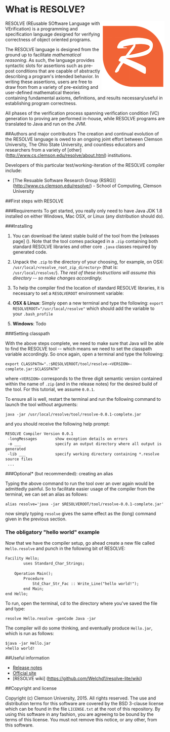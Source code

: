 What is RESOLVE?
==============

<img align="right" src="compiler/resources/resolve_logo.png"/>

RESOLVE (REusable SOftware Language with VErification) is a programming and
specification language designed for verifying correctness of object oriented
programs.

The RESOLVE language is designed from the ground up to facilitate *mathematical
reasoning*. As such, the language provides syntactic slots for assertions such
as pre-post conditions that are capable of abstractly describing a program's
intended behavior. In writing these assertions, users are free to draw from from
a variety of pre-existing and user-defined mathematical theories containing
fundamental axioms, definitions, and results necessary/useful in establishing
program correctness.

All phases of the verification process spanning verification condition (VC)
generation to proving are performed in-house, while RESOLVE programs are
translated to Java and run on the JVM.

##Authors and major contributors
The creation and continual evolution of the RESOLVE language is owed to an
ongoing joint effort between Clemson University, The Ohio State University, and
countless educators and researchers from a variety of [other]
(http://www.cs.clemson.edu/resolve/about.html) institutions.

Developers of this particular test/working-iteration of the RESOLVE compiler
include:

* [The Resuable Software Research Group (RSRG)]
(http://www.cs.clemson.edu/resolve/) - School of Computing, Clemson University

##First steps with RESOLVE

###Requirements
To get started, you really only need to have Java JDK 1.8 installed on either
Windows, Mac OSX, or Linux (any distribution should do).

###Installing
1. You can download the latest stable build of the tool from the [releases page]
(). Note that the tool comes packaged in a `.zip` containing both standard
RESOLVE libraries and other core `.java` classes required by generated code.

2. Unpack the `.zip` to the directory of your choosing, for example, on OSX:
`/usr/local/<resolve_root_zip_directory>` (that is: `/usr/local/resolve/`).
*The rest of these instructions will assume this directory -- so make changes
accordingly.*

3. To help the compiler find the location of standard RESOLVE libraries, it is
necessary to set a `RESOLVEROOT` environment variable:

  1. **OSX & Linux**: Simply open a new terminal and type the following:
    `export RESOLVEROOT="/usr/local/resolve"`
    which should add the variable to your `.bash_profile`

  2. **Windows**: Todo

###Setting classpath

With the above steps complete, we need to make sure that Java will be able to
find the RESOLVE tool -- which means we need to set the classpath variable
accordingly. So once again, open a terminal and type the following:

```
export CLASSPATH=".:$RESOLVEROOT/tool/resolve-<VERSION>-complete.jar:$CLASSPATH"
```

where `<VERSION>` corresponds to the three digit semantic version contained
within the name of `.zip` (and in the release notes) for the desired build of
the tool. For this tutorial, we assume `0.0.1`.

To ensure all is well, restart the terminal and run the following command to
launch the tool without arguments:

```
java -jar /usr/local/resolve/tool/resolve-0.0.1-complete.jar
```

and you should receive the following help prompt:

```
RESOLVE Compiler Version 0.0.1
 -longMessages        show exception details on errors
 -o ___               specify an output directory where all output is generated
 -lib ___             specify working directory containing *.resolve source files
 ...
```

###Optional* (but recommended): creating an alias

Typing the above command to run the tool over an over again would be admittedly
painful. So to facilitate easier usage of the compiler from the terminal, we
can set an alias as follows:

```
alias resolve='java -jar $RESOLVEROOT/tool/resolve-0.0.1-complete.jar'
```
now simply typing `resolve` gives the same effect as the (long) command given
in the previous section.

### The obligatory "hello world" example
Now that we have the compiler setup, go ahead create a new file called
`Hello.resolve` and punch in the following bit of RESOLVE:

```
Facility Hello;
        uses Standard_Char_Strings;

    Operation Main();
        Procedure
            Std_Char_Str_Fac :: Write_Line("hello world!");
        end Main;
end Hello;
```
To run, open the terminal, cd to the directory where you've
saved the file and type:

```
resolve Hello.resolve -genCode Java -jar
```

The compiler will do some thinking, and eventually produce `Hello.jar`, which
is run as follows:
```
$java -jar Hello.jar
>hello world!
```

##Useful information

* [Release notes]()
* [Official site](http://www.cs.clemson.edu/resolve/)
* [RESOLVE wiki] (https://github.com/Welchd1/resolve-lite/wiki)

##Copyright and license

Copyright (c) Clemson University, 2015. All rights reserved. The use and
distribution terms for this software are covered by the BSD 3-clause license
which can be found in the file `LICENSE.txt` at the root of this repository.
By using this software in any fashion, you are agreeing to be bound by the terms
of this license. You must not remove this notice, or any other, from this
software.